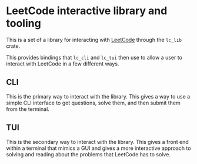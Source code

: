# LeetCode interactive library and tooling

This is a set of a library for interacting with [LeetCode](https://leetcode.com/) through the `lc_lib` crate.

This provides bindings that `lc_cli` and `lc_tui` then use to allow a user to interact with LeetCode in a few different ways.

## CLI
This is the primary way to interact with the library.
This gives a way to use a simple CLI interface to get questions, solve them, and then submit them from the terminal.

## TUI
This is the secondary way to interact with the library.
This gives a front end within a terminal that mimics a GUI and gives a more interactive approach to solving and reading about the problems that LeetCode has to solve.

